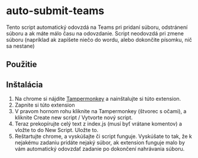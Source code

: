 # auto-submit-teams
Tento script automatický odovzdá na Teams pri pridaní súboru, odstránení súboru a ak máte málo času na odovzdanie. Script neodovzdá pri zmene súboru (napríklad ak zapíšete niečo do wordu, alebo dokončite písomku, nič sa nestane)
## Použitie
## Inštalácia
1. Na chrome si nájdite [Tampermonkey](https://chrome.google.com/webstore/detail/tampermonkey/dhdgffkkebhmkfjojejmpbldmpobfkfo?hl=sk) a nainštalujte si túto extension.
2. Zapnite si túto extension
3. V pravom hornom rohu kliknite na Tampermonkey (štvorec s očami), a kliknite Create new script / Vytvorte nový script.
4. Teraz prekopírujte celý text z index.js (musí byť vrátane komentov) a vložte to do New Script. Uložte to.
5. Reštartujte chrome, a vyskúšajte či script funguje. Vyskúšate to tak, že k nejakému zadaniu pridáte nejaký súbor, ak extension funguje malo by vám automatický odovzdať zadanie po dokončení nahrávania súboru.
